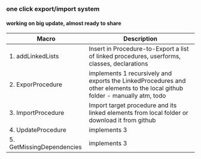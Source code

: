 ### one click export/import system

#### working on big update, almost ready to share



| Macro  | Description |
| ------------- | ------------- |
| 1. addLinkedLists | Insert in Procedure-to-Export a list of linked procedures, userforms, classes, declarations |
| 2. ExporProcedure  | implements 1 recursively  and exports the LinkedProcedures and other elements to the local github folder - manually atm, todo  |
| 3. ImportProcedure  | Import target procedure and its linked elements from local folder or download it from github | 
| 4. UpdateProcedure | implements 3 |
| 5. GetMissingDependencies | implements 3 |
